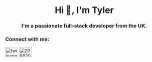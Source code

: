 <h1 align="center">Hi 👋, I'm Tyler</h1>
<h3 align="center">I'm a passionate full-stack developer from the UK.</h3>

<h3 align="left">Connect with me:</h3>
<p align="left">
<a href="https://linkedin.com/in/twilsonn" target="blank"><img align="center" src="https://raw.githubusercontent.com/rahuldkjain/github-profile-readme-generator/master/src/images/icons/Social/linked-in-alt.svg" alt="twilsonn" height="30" width="40" /></a>
<a href="https://stackoverflow.com/users/20982038" target="blank"><img align="center" src="https://raw.githubusercontent.com/rahuldkjain/github-profile-readme-generator/master/src/images/icons/Social/stack-overflow.svg" alt="20982038" height="30" width="40" /></a>
</p>




